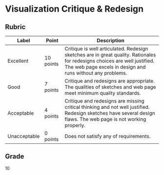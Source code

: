 # Visualization Critique & Redesign

## Rubric

| Label  | Point | Description |
| --- | --- | --- |
| Excellent  | 10 points  | Critique is well articulated. Redesign sketches are in great quality. Rationales for redesigns choices are well justified. The web page excels in design and runs without any problems. |
| Good  | 7 points  | Critique and redesigns are appropriate. The qualities of sketches and web page meet minimum quality standards. |
| Acceptable  | 4 points  | Critique and redesigns are missing critical thinking and not well justified. Redesign sketches have several design flaws. The web page is not working properly. |
| Unacceptable  | 0 points  | Does not satisfy any of requirements. |

## Grade
10
